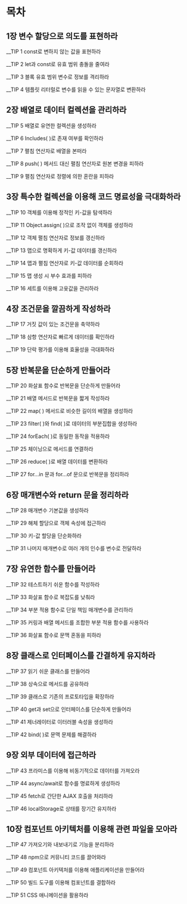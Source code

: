 # 목차

## 1장 변수 할당으로 의도를 표현하라

__TIP 1 const로 변하지 않는 값을 표현하라

__TIP 2 let과 const로 유효 범위 충돌을 줄여라

__TIP 3 블록 유효 범위 변수로 정보를 격리하라

__TIP 4 템플릿 리터럴로 변수를 읽을 수 있는 문자열로 변환하라

## 2장 배열로 데이터 컬렉션을 관리하라

__TIP 5 배열로 유연한 컬렉션을 생성하라

__TIP 6 Includes( )로 존재 여부를 확인하라

__TIP 7 펼침 연산자로 배열을 본떠라

__TIP 8 push( ) 메서드 대신 펼침 연산자로 원본 변경을 피하라

__TIP 9 펼침 연산자로 정렬에 의한 혼란을 피하라

## 3장 특수한 컬렉션을 이용해 코드 명료성을 극대화하라

__TIP 10 객체를 이용해 정적인 키-값을 탐색하라

__TIP 11 Object.assign( )으로 조작 없이 객체를 생성하라

__TIP 12 객체 펼침 연산자로 정보를 갱신하라

__TIP 13 맵으로 명확하게 키-값 데이터를 갱신하라

__TIP 14 맵과 펼침 연산자로 키-값 데이터를 순회하라

__TIP 15 맵 생성 시 부수 효과를 피하라

__TIP 16 세트를 이용해 고윳값을 관리하라

## 4장 조건문을 깔끔하게 작성하라

__TIP 17 거짓 값이 있는 조건문을 축약하라

__TIP 18 삼항 연산자로 빠르게 데이터를 확인하라

__TIP 19 단락 평가를 이용해 효율성을 극대화하라

## 5장 반복문을 단순하게 만들어라

__TIP 20 화살표 함수로 반복문을 단순하게 만들어라

__TIP 21 배열 메서드로 반복문을 짧게 작성하라

__TIP 22 map( ) 메서드로 비슷한 길이의 배열을 생성하라

__TIP 23 filter( )와 find( )로 데이터의 부분집합을 생성하라

__TIP 24 forEach( )로 동일한 동작을 적용하라

__TIP 25 체이닝으로 메서드를 연결하라

__TIP 26 reduce( )로 배열 데이터를 변환하라

__TIP 27 for...in 문과 for...of 문으로 반복문을 정리하라

## 6장 매개변수와 return 문을 정리하라

__TIP 28 매개변수 기본값을 생성하라

__TIP 29 해체 할당으로 객체 속성에 접근하라

__TIP 30 키-값 할당을 단순화하라

__TIP 31 나머지 매개변수로 여러 개의 인수를 변수로 전달하라

## 7장 유연한 함수를 만들어라

__TIP 32 테스트하기 쉬운 함수를 작성하라

__TIP 33 화살표 함수로 복잡도를 낮춰라

__TIP 34 부분 적용 함수로 단일 책임 매개변수를 관리하라

__TIP 35 커링과 배열 메서드를 조합한 부분 적용 함수를 사용하라

__TIP 36 화살표 함수로 문맥 혼동을 피하라

## 8장 클래스로 인터페이스를 간결하게 유지하라

__TIP 37 읽기 쉬운 클래스를 만들어라

__TIP 38 상속으로 메서드를 공유하라

__TIP 39 클래스로 기존의 프로토타입을 확장하라

__TIP 40 get과 set으로 인터페이스를 단순하게 만들어라

__TIP 41 제너레이터로 이터러블 속성을 생성하라

__TIP 42 bind( )로 문맥 문제를 해결하라

## 9장 외부 데이터에 접근하라

__TIP 43 프라미스를 이용해 비동기적으로 데이터를 가져오라

__TIP 44 async/await로 함수를 명료하게 생성하라

__TIP 45 fetch로 간단한 AJAX 호출을 처리하라

__TIP 46 localStorage로 상태를 장기간 유지하라

## 10장 컴포넌트 아키텍처를 이용해 관련 파일을 모아라

__TIP 47 가져오기와 내보내기로 기능을 분리하라

__TIP 48 npm으로 커뮤니티 코드를 끌어와라

__TIP 49 컴포넌트 아키텍처를 이용해 애플리케이션을 만들어라

__TIP 50 빌드 도구를 이용해 컴포넌트를 결합하라

__TIP 51 CSS 애니메이션을 활용하라

